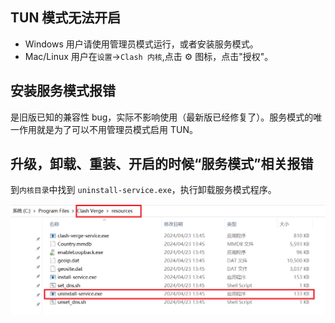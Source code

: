 ## TUN 模式无法开启

- Windows 用户请使用管理员模式运行，或者安装服务模式。
- Mac/Linux 用户在`设置`->`Clash 内核`,点击 ⚙️ 图标，点击"授权"。

## 安装服务模式报错

是旧版已知的兼容性 bug，实际不影响使用（最新版已经修复了）。服务模式的唯一作用就是为了可以不用管理员模式启用 TUN。

## 升级，卸载、重装、开启的时候“服务模式”相关报错

到`内核目录`中找到 `uninstall-service.exe`，执行卸载服务模式程序。

![uninstall-service](../assets/faq/service/uninstall-service.png)
